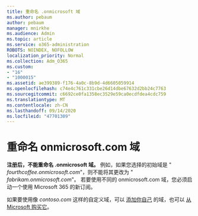 ```yaml
---
title: 重命名 .onmicrosoft 域
ms.author: pebaum
author: pebaum
manager: mnirkhe
ms.audience: Admin
ms.topic: article
ms.service: o365-administration
ROBOTS: NOINDEX, NOFOLLOW
localization_priority: Normal
ms.collection: Adm_O365
ms.custom:
- "16"
- "1000015"
ms.assetid: ae399389-f176-4a0c-8b9d-4d6605059914
ms.openlocfilehash: c74e4c761c331cbe26d14dbe67632d2bb24c7763
ms.sourcegitcommit: c6692ce0fa1358ec3529e59ca0ecdfdea4cdc759
ms.translationtype: MT
ms.contentlocale: zh-CN
ms.lasthandoff: 09/14/2020
ms.locfileid: "47701309"
---
```

# <a name="rename-your-onmicrosoftcom-domain"></a>重命名 onmicrosoft.com 域

 **注册后，不能重命名 .onmicrosoft 域。** 例如，如果您选择的初始域是 "  *fourthcoffee.onmicrosoft.com*"，则不能将其更改为 "  *fabrikam.onmicrosoft.com*"。 若要使用不同的 onmicrosoft.com 域，您必须启动一个使用 Microsoft 365 的新订阅。
  
如果要使用像  *contoso.com*  这样的自定义域，可以 [添加你自己](https://docs.microsoft.com/microsoft-365/admin/setup/add-domain) 的域，也可以 [从 Microsoft 购买它](https://docs.microsoft.com/microsoft-365/admin/get-help-with-domains/buy-a-domain-name)。
  